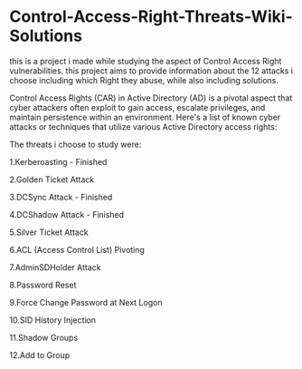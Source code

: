 # Control-Access-Right-Threats-Wiki-Solutions
this is a project i made while studying the aspect of Control Access Right vulnerabilities.
this project aims to provide information about the 12 attacks i choose including which Right they abuse, while also including solutions. 

Control Access Rights (CAR) 
in Active Directory (AD) is a pivotal aspect that cyber attackers often exploit to gain access, escalate privileges, and maintain persistence within an environment. Here's a list of known cyber attacks or techniques that utilize various Active Directory access rights:

The threats i choose to study were:

1.Kerberoasting - Finished

2.Golden Ticket Attack

3.DCSync Attack - Finished

4.DCShadow Attack - Finished

5.Silver Ticket Attack

6.ACL (Access Control List) Pivoting

7.AdminSDHolder Attack

8.Password Reset

9.Force Change Password at Next Logon

10.SID History Injection

11.Shadow Groups

12.Add to Group
